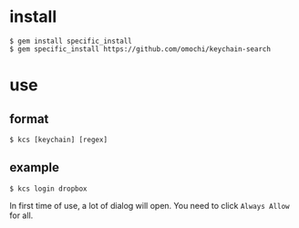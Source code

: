 # install

```
$ gem install specific_install
$ gem specific_install https://github.com/omochi/keychain-search
```

# use

## format

```
$ kcs [keychain] [regex]
```

## example

```
$ kcs login dropbox
```

In first time of use, a lot of dialog will open.
You need to click `Always Allow` for all.

